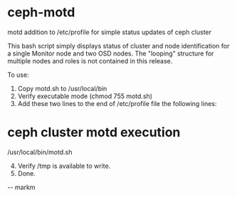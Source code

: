 # ceph-motd
motd addition to /etc/profile for simple status updates of ceph cluster

This bash script simply displays status of cluster and node identification for
a single Monitor node and two OSD nodes.  The "looping" structure for multiple
nodes and roles is not contained in this release.

To use:

1. Copy motd.sh to /usr/local/bin
2. Verify executable mode (chmod 755 motd.sh)
3. Add these two lines to the end of /etc/profile file the following lines:

# ceph cluster motd execution
/usr/local/bin/motd.sh

4. Verify /tmp is available to write.
5. Done.

--
markm
